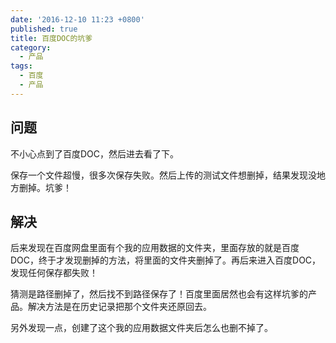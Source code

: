 ```yaml
---
date: '2016-12-10 11:23 +0800'
published: true
title: 百度DOC的坑爹
category:
  - 产品
tags:
  - 百度
  - 产品
---
```

## 问题

不小心点到了百度DOC，然后进去看了下。

保存一个文件超慢，很多次保存失败。然后上传的测试文件想删掉，结果发现没地方删掉。坑爹！

## 解决

后来发现在百度网盘里面有个我的应用数据的文件夹，里面存放的就是百度DOC，终于才发现删掉的方法，将里面的文件夹删掉了。再后来进入百度DOC，发现任何保存都失败！

猜测是路径删掉了，然后找不到路径保存了！百度里面居然也会有这样坑爹的产品。解决方法是在历史记录把那个文件夹还原回去。

另外发现一点，创建了这个我的应用数据文件夹后怎么也删不掉了。
